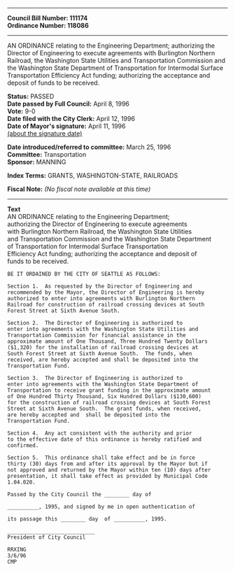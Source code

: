 * * * * *  
  
**Council Bill Number: [](#h0)[](#h2)111174**   
**Ordinance Number: 118086**  
  
* * * * *  
  
AN ORDINANCE relating to the Engineering Department; authorizing the Director of Engineering to execute agreements with Burlington Northern Railroad, the Washington State Utilities and Transportation Commission and the Washington State Department of Transportation for Intermodal Surface Transportation Efficiency Act funding; authorizing the acceptance and deposit of funds to be received.  
  
**Status:** PASSED   
**Date passed by Full Council:** April 8, 1996   
**Vote:** 9-0   
**Date filed with the City Clerk:** April 12, 1996   
**Date of Mayor's signature:** April 11, 1996   
[(about the signature date)](/~public/approvaldate.htm)   
  
  
**Date introduced/referred to committee:** March 25, 1996   
**Committee:** Transportation   
**Sponsor:** MANNING   
  
**Index Terms:** GRANTS, WASHINGTON-STATE, RAILROADS  
  
**Fiscal Note:** *(No fiscal note available at this time)*  
  
* * * * *  
  
**Text**  
    AN ORDINANCE relating to the Engineering Department;  
    authorizing the Director of Engineering to execute agreements  
    with Burlington Northern Railroad, the Washington State Utilities  
    and Transportation Commission and the Washington State Department  
    of Transportation for Intermodal Surface Transportation  
    Efficiency Act funding; authorizing the acceptance and deposit of  
    funds to be received.  
  
    BE IT ORDAINED BY THE CITY OF SEATTLE AS FOLLOWS:  
  
    Section 1.  As requested by the Director of Engineering and  
    recommended by the Mayor, the Director of Engineering is hereby  
    authorized to enter into agreements with Burlington Northern  
    Railroad for construction of railroad crossing devices at South  
    Forest Street at Sixth Avenue South.  
  
    Section 2.  The Director of Engineering is authorized to  
    enter into agreements with the Washington State Utilities and  
    Transportation Commission for financial assistance in the  
    approximate amount of One Thousand, Three Hundred Twenty Dollars  
    ($1,320) for the installation of railroad crossing devices at  
    South Forest Street at Sixth Avenue South.  The funds, when  
    received, are hereby accepted and shall be deposited into the  
    Transportation Fund.  
  
    Section 3.  The Director of Engineering is authorized to  
    enter into agreements with the Washington State Department of  
    Transportation to receive grant funding in the approximate amount  
    of One Hundred Thirty Thousand, Six Hundred Dollars ($130,600)  
    for the construction of railroad crossing devices at South Forest  
    Street at Sixth Avenue South.  The grant funds, when received,  
    are hereby accepted and  shall be deposited into the  
    Transportation Fund.  
  
    Section 4.  Any act consistent with the authority and prior  
    to the effective date of this ordinance is hereby ratified and  
    confirmed.  
  
    Section 5.  This ordinance shall take effect and be in force  
    thirty (30) days from and after its approval by the Mayor but if  
    not approved and returned by the Mayor within ten (10) days after  
    presentation, it shall take effect as provided by Municipal Code  
    1.04.020.  
  
    Passed by the City Council the ________ day of  
  
    __________, 1995, and signed by me in open authentication of  
  
    its passage this ________ day  of __________, 1995.  
  
    ____________________________  
    President of City Council  
  
    RRXING  
    3/6/96  
    CMP  
